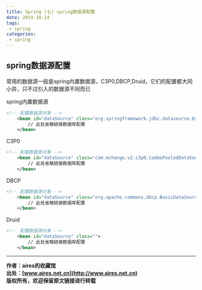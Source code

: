 ```yaml
---
title: Spring (七) spring数据源配置
date: 2019-10-14
tags:
 - spring
categories: 
 - spring
---
```


## spring数据源配置
常用的数据源一般是spring内置数据源，C3P0,DBCP,Druid，它们的配置都大同小异，只不过引入的数据源不同而已

spring内置数据源
```xml
<!-- 配置数据源对象 -->
    <bean id="dataSource" class="org.springframework.jdbc.datasource.DriverManagerDataSource">
        // 此处省略链接数据库配置
    </bean>
```
C3P0
```xml
<!-- 配置数据源对象 -->
    <bean id="dataSource" class="com.mchange.v2.c3p0.ComboPooledDataSource">
        // 此处省略链接数据库配置
    </bean>
```
DBCP
```xml
<!-- 配置数据源对象 -->
    <bean id="dataSource" class="org.apache.commons.dbcp.BasicDataSource">
        // 此处省略链接数据库配置
    </bean>
```
Druid
```xml
<!-- 配置数据源对象 -->
    <bean id="dataSource" class="">
        // 此处省略链接数据库配置
    </bean>
```

---
**作者：aires的收藏馆**  
**出处：[www.aires.net.cn](http://www.aires.net.cn)**   
**版权所有，欢迎保留原文链接进行转载** 

